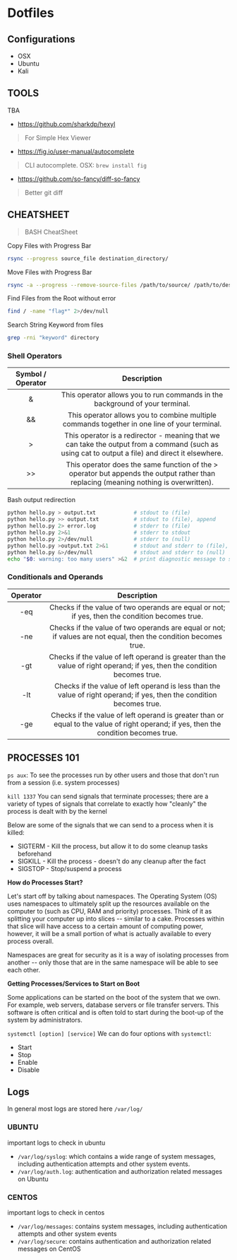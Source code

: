# Dotfiles

## Configurations
- OSX
- Ubuntu
- Kali


## TOOLS 

TBA
- https://github.com/sharkdp/hexyl
> For Simple Hex Viewer
- https://fig.io/user-manual/autocomplete
> CLI autocomplete. 
> OSX: `brew install fig`
- https://github.com/so-fancy/diff-so-fancy 
> Better git diff


## CHEATSHEET
> BASH CheatSheet 

Copy Files with Progress Bar
```bash
rsync --progress source_file destination_directory/
```

Move Files with Progress Bar
```bash
rsync -a --progress --remove-source-files /path/to/source/ /path/to/destination/
```

Find Files from the Root without error
```bash
find / -name "flag*" 2>/dev/null 
```

Search String Keyword from files
```bash
grep -rni "keyword" directory 
```

### Shell Operators 

| Symbol / Operator |                                                                    Description                                                                   |
|:-----------------:|:------------------------------------------------------------------------------------------------------------------------------------------------:|
|         &         |                                   This operator allows you to run commands in the background of your terminal.                                   |
|         &&        |                           This operator allows you to combine multiple commands together in one line of your terminal.                           |
|         >         | This operator is a redirector - meaning that we can take the output from a command (such as using cat to output a file) and direct it elsewhere. |
|         >>        |       This operator does the same function of the > operator but appends the output rather than replacing (meaning nothing is overwritten).      |


Bash output redirection
```bash
python hello.py > output.txt            # stdout to (file)
python hello.py >> output.txt           # stdout to (file), append
python hello.py 2> error.log            # stderr to (file)
python hello.py 2>&1                    # stderr to stdout
python hello.py 2>/dev/null             # stderr to (null)
python hello.py >output.txt 2>&1        # stdout and stderr to (file), equivalent to &>
python hello.py &>/dev/null             # stdout and stderr to (null)
echo "$0: warning: too many users" >&2  # print diagnostic message to stderr
```

### Conditionals and Operands
| Operator |                                                              Description                                                             |
|:--------:|:------------------------------------------------------------------------------------------------------------------------------------:|
|    -eq   |                    Checks if the value of two operands are equal or not; if yes, then the condition becomes true.                    |
|    -ne   |            Checks if the value of two operands are equal or not; if values are not equal, then the condition becomes true.           |
|    -gt   |       Checks if the value of left operand is greater than the value of right operand; if yes, then the condition becomes true.       |
|    -lt   |         Checks if the value of left operand is less than the value of right operand; if yes, then the condition becomes true.        |
|    -ge   | Checks if the value of left operand is greater than or equal to the value of right operand; if yes, then the condition becomes true. |

## PROCESSES 101

`ps aux`: To see the processes run by other users and those that don't run from a session (i.e. system processes)

`kill 1337`
You can send signals that terminate processes; there are a variety of types of signals that correlate to exactly how "cleanly" the process is dealt with by the kernel

Below are some of the signals that we can send to a process when it is killed:

- SIGTERM - Kill the process, but allow it to do some cleanup tasks beforehand
- SIGKILL - Kill the process - doesn't do any cleanup after the fact
- SIGSTOP - Stop/suspend a process


**How do Processes Start?**

Let's start off by talking about namespaces. The Operating System (OS) uses namespaces to ultimately split up the resources available on the computer to (such as CPU, RAM and priority) processes. Think of it as splitting your computer up into slices -- similar to a cake. Processes within that slice will have access to a certain amount of computing power, however, it will be a small portion of what is actually available to every process overall.

Namespaces are great for security as it is a way of isolating processes from another -- only those that are in the same namespace will be able to see each other.

**Getting Processes/Services to Start on Boot**

Some applications can be started on the boot of the system that we own. For example, web servers, database servers or file transfer servers. This software is often critical and is often told to start during the boot-up of the system by administrators.

`systemctl [option] [service]`
We can do four options with `systemctl`:
- Start
- Stop
- Enable
- Disable

## Logs
In general most logs are stored here `/var/log/`

### UBUNTU
important logs to check in ubuntu
- `/var/log/syslog`: which contains a wide range of system messages, including authentication attempts and other system events.
- `/var/log/auth.log`: authentication and authorization related messages on Ubuntu
### CENTOS
important logs to check in centos
- `/var/log/messages`: contains system messages, including authentication attempts and other system events
- `/var/log/secure`: contains authentication and authorization related messages on CentOS



